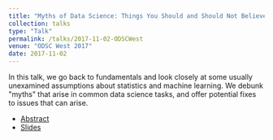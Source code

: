 ```yaml
---
title: "Myths of Data Science: Things You Should and Should Not Believe"
collection: talks
type: "Talk"
permalink: /talks/2017-11-02-ODSCWest
venue: "ODSC West 2017"
date: 2017-11-02
---
```


In this talk, we go back to fundamentals and look closely at some usually unexamined assumptions about statistics and machine learning. We debunk "myths" that arise in common data science tasks, and offer potential fixes to issues that can arise. 

* [Abstract](https://odsc.com/speakers/myths-data-science-practical-issues-can-can-not-ignore-2/)
* [Slides](https://github.com/WinVector/ODSCWest2017/tree/master/MythsOfDataScience)